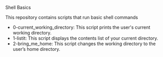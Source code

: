 Shell Basics

This repository contains scripts that run basic shell commands

* 0-current_working_directory: This script prints the user's current working directory.
* 1-listit: This script displays the contents list of your current directory.
* 2-bring_me_home: This script changes the working directory to the user’s home directory.
